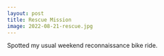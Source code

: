 ```yaml
---
layout: post
title: Rescue Mission
image: 2022-08-21-rescue.jpg
---
```


Spotted my usual weekend reconnaissance bike ride. 
